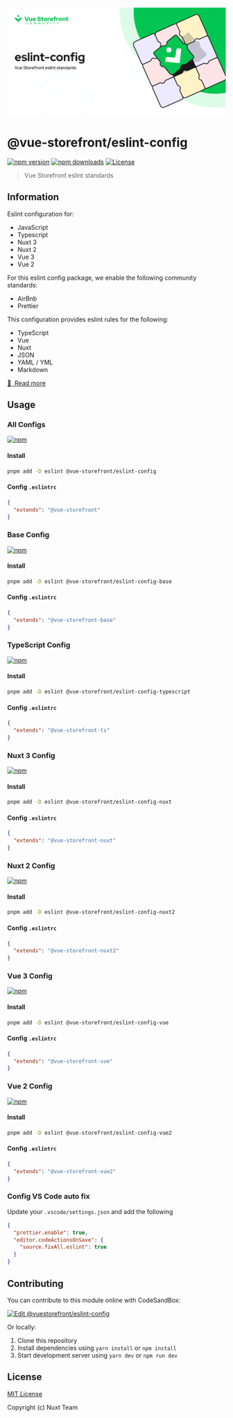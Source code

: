 [![vuestorefront/eslint-config](./cover.png)]()

# @vue-storefront/eslint-config

[![npm version][npm-version-src]][npm-version-href]
[![npm downloads][npm-downloads-src]][npm-downloads-href]
[![License][license-src]][license-href]

> Vue Storefront eslint standards

## Information

Eslint configuration for:
- JavaScript
- Typescript
- Nuxt 3
- Nuxt 2
- Vue 3
- Vue 2


For this eslint config package, we enable the following community standards:
- AirBnb
- Prettier

This configuration provides eslint rules for the following:
- TypeScript
- Vue
- Nuxt
- JSON
- YAML / YML
- Markdown

[📖 &nbsp;Read more]()

## Usage
### All Configs
[![npm](https://img.shields.io/npm/v/@vue-storefront/eslint-config)](https://npmjs.com/package/@vue-storefront/eslint-config)
#### Install
```bash
pnpm add -D eslint @vue-storefront/eslint-config
```

#### Config `.eslintrc`
```json
{
  "extends": "@vue-storefront"
}
```

### Base Config
[![npm](https://img.shields.io/npm/v/@vue-storefront/eslint-config-base)](https://npmjs.com/package/@vue-storefront/eslint-config-base)
#### Install
```bash
pnpm add -D eslint @vue-storefront/eslint-config-base
```

#### Config `.eslintrc`
```json
{
  "extends": "@vue-storefront-base"
}
```

### TypeScript Config
[![npm](https://img.shields.io/npm/v/@vue-storefront/eslint-config-typescript)](https://npmjs.com/package/@vue-storefront/eslint-config-typescript)
#### Install
```bash
pnpm add -D eslint @vue-storefront/eslint-config-typescript
```

#### Config `.eslintrc`
```json
{
  "extends": "@vue-storefront-ts"
}
```

### Nuxt 3 Config
[![npm](https://img.shields.io/npm/v/@vue-storefront/eslint-config-nuxt)](https://npmjs.com/package/@vue-storefront/eslint-config-nuxt)
#### Install
```bash
pnpm add -D eslint @vue-storefront/eslint-config-nuxt
```

#### Config `.eslintrc`
```json
{
  "extends": "@vue-storefront-nuxt"
}
```

### Nuxt 2 Config
[![npm](https://img.shields.io/npm/v/@vue-storefront/eslint-config-nuxt2)](https://npmjs.com/package/@vue-storefront/eslint-config-nuxt2)
#### Install
```bash
pnpm add -D eslint @vue-storefront/eslint-config-nuxt2
```

#### Config `.eslintrc`
```json
{
  "extends": "@vue-storefront-nuxt2"
}
```

### Vue 3 Config
[![npm](https://img.shields.io/npm/v/@vue-storefront/eslint-config-vue)](https://npmjs.com/package/@vue-storefront/eslint-config-vue)
#### Install
```bash
pnpm add -D eslint @vue-storefront/eslint-config-vue
```

#### Config `.eslintrc`
```json
{
  "extends": "@vue-storefront-vue"
}
```

### Vue 2 Config
[![npm](https://img.shields.io/npm/v/@vue-storefront/eslint-config-vue2)](https://npmjs.com/package/@vue-storefront/eslint-config-vue2)
#### Install

```bash
pnpm add -D eslint @vue-storefront/eslint-config-vue2
```

#### Config `.eslintrc`
```json
{
  "extends": "@vue-storefront-vue2"
}
```

### Config VS Code auto fix

Update your `.vscode/settings.json` and add the following

```json
{
  "prettier.enable": true,
  "editor.codeActionsOnSave": {
    "source.fixAll.eslint": true
  }
}
```

## Contributing

You can contribute to this module online with CodeSandBox:

[![Edit @vuestorefront/eslint-config](https://codesandbox.io/static/img/play-codesandbox.svg)](https://codesandbox.io/s/github/vuestorefront/eslint-config/tree/main/?fontsize=14&hidenavigation=1&theme=dark)

Or locally:

1. Clone this repository
2. Install dependencies using `yarn install` or `npm install`
3. Start development server using `yarn dev` or `npm run dev`

## License

[MIT License](./LICENSE)

Copyright (c) Nuxt Team

<!-- Badges -->
[npm-version-src]: https://img.shields.io/npm/v/@vue-storefront/eslint-config/latest.svg
[npm-version-href]: https://npmjs.com/package/@vue-storefront/eslint-config

[npm-downloads-src]: https://img.shields.io/npm/dm/@vue-storefront/eslint-config.svg
[npm-downloads-href]: https://npmjs.com/package/@vue-storefront/eslint-config

[license-src]: https://img.shields.io/npm/l/@vue-storefront/eslint-config
[license-href]: https://npmjs.com/package/@vue-storefront/eslint-config